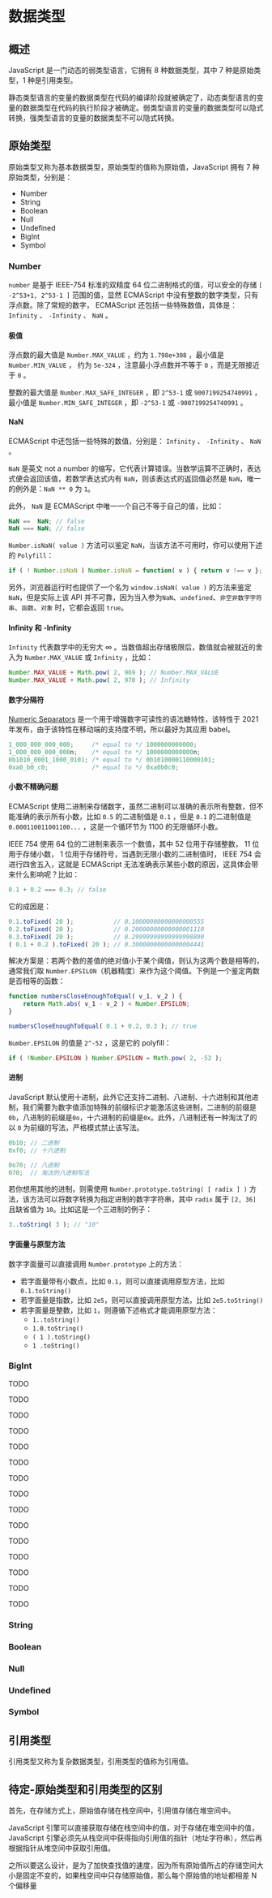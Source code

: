 # 数据类型

## 概述

JavaScript 是一门动态的弱类型语言，它拥有 8 种数据类型，其中 7 种是原始类型，1 种是引用类型。

静态类型语言的变量的数据类型在代码的编译阶段就被确定了，动态类型语言的变量的数据类型在代码的执行阶段才被确定。弱类型语言的变量的数据类型可以隐式转换，强类型语言的变量的数据类型不可以隐式转换。

## 原始类型

原始类型又称为基本数据类型，原始类型的值称为原始值，JavaScript 拥有 7 种原始类型，分别是：

- Number
- String
- Boolean
- Null
- Undefined
- BigInt
- Symbol

### Number

`number` 是基于 IEEE-754 标准的双精度 64 位二进制格式的值，可以安全的存储 `[ -2^53+1, 2^53-1 ]` 范围的值，显然 ECMAScript 中没有整数的数字类型，只有浮点数。除了常规的数字， ECMAScript 还包括一些特殊数值，具体是： `Infinity` 、 `-Infinity` 、 `NaN` 。

#### 极值

浮点数的最大值是 `Number.MAX_VALUE` ，约为 `1.798e+308` ，最小值是 `Number.MIN_VALUE` ， 约为 `5e-324` ，注意最小浮点数并不等于 `0` ，而是无限接近于 `0` 。

整数的最大值是 `Number.MAX_SAFE_INTEGER` ，即 `2^53-1` 或 `9007199254740991` ，最小值是 `Number.MIN_SAFE_INTEGER` ，即 `-2^53-1` 或 `-9007199254740991` 。

#### NaN

ECMAScript 中还包括一些特殊的数值，分别是： `Infinity` 、 `-Infinity` 、 `NaN` 。

`NaN` 是英文 not a number 的缩写，它代表计算错误。当数学运算不正确时，表达式便会返回该值，若数学表达式内有 `NaN`，则该表达式的返回值必然是 `NaN`，唯一的例外是：`NaN ** 0` 为 `1`。

此外， `NaN` 是 ECMAScript 中唯一一个自己不等于自己的值，比如：

```js
NaN ==  NaN; // false
NaN === NaN; // false
```

`Number.isNaN( value )` 方法可以鉴定 `NaN`，当该方法不可用时，你可以使用下述的 `Polyfill`：

```js
if ( ! Number.isNaN ) Number.isNaN = function( v ) { return v !== v };
```

另外，浏览器运行时也提供了一个名为 `window.isNaN( value )` 的方法来鉴定 `NaN`，但是实际上该 API 并不可靠，因为当入参为`NaN`、`undefined`、`非空非数字字符串`、`函数`、`对象` 时，它都会返回 `true`。

#### Infinity 和 -Infinity

`Infinity` 代表数学中的无穷大 ∞ 。当数值超出存储极限后，数值就会被就近的舍入为 `Number.MAX_VALUE` 或 `Infinity` ，比如：

```js
Number.MAX_VALUE + Math.pow( 2, 969 ); // Number.MAX_VALUE
Number.MAX_VALUE + Math.pow( 2, 970 ); // Infinity
```

#### 数字分隔符

[Numeric Separators](https://github.com/tc39/proposal-numeric-separator) 是一个用于增强数字可读性的语法糖特性，该特性于 2021 年发布，由于该特性在移动端的支持度不明，所以最好为其应用 babel。

```js
1_000_000_000_000;     /* equal to */ 1000000000000;
1_000_000_000_000n;    /* equal to */ 1000000000000n;
0b1010_0001_1000_0101; /* equal to */ 0b1010000110000101;
0xa0_b0_c0;            /* equal to */ 0xa0b0c0;
```

#### 小数不精确问题

ECMAScript 使用二进制来存储数字，虽然二进制可以准确的表示所有整数，但不能准确的表示所有小数，比如 `0.5` 的二进制值是 `0.1` ，但是 `0.1` 的二进制值是 `0.000110011001100...` ，这是一个循环节为 1100 的无限循环小数。

IEEE 754 使用 64 位的二进制来表示一个数值，其中 52 位用于存储整数， 11 位用于存储小数， 1 位用于存储符号，当遇到无限小数的二进制值时， IEEE 754 会进行四舍五入，这就是 ECMAScript 无法准确表示某些小数的原因，这具体会带来什么影响呢？比如：

```js
0.1 + 0.2 === 0.3; // false
```

它的成因是：

```js
0.1.toFixed( 20 );           // 0.10000000000000000555
0.2.toFixed( 20 );           // 0.20000000000000001110
0.3.toFixed( 20 );           // 0.29999999999999998890
( 0.1 + 0.2 ).toFixed( 20 ); // 0.30000000000000004441
```

解决方案是：若两个数的差值的绝对值小于某个阈值，则认为这两个数是相等的，通常我们取 `Number.EPSILON`（机器精度）来作为这个阈值。下例是一个鉴定两数是否相等的函数：

```js
function numbersCloseEnoughToEqual( v_1, v_2 ) {
	return Math.abs( v_1 - v_2 ) < Number.EPSILON;
}

numbersCloseEnoughToEqual( 0.1 + 0.2, 0.3 ); // true
```

`Number.EPSILON` 的值是 `2^-52` ，这是它的 polyfill：

```js
if ( !Number.EPSILON ) Number.EPSILON = Math.pow( 2, -52 );
```

#### 进制

JavaScript 默认使用十进制，此外它还支持二进制、八进制、十六进制和其他进制，我们需要为数字值添加特殊的前缀标识才能激活这些进制，二进制的前缀是 `0b`，八进制的前缀是`0o`，十六进制的前缀是`0x`。此外，八进制还有一种淘汰了的以 `0` 为前缀的写法，严格模式禁止该写法。

```js
0b10; // 二进制
0xf0; // 十六进制

0o70; // 八进制
070;  // 淘汰的八进制写法
```

若你想用其他的进制，则需使用 `Number.prototype.toString( [ radix ] )` 方法，该方法可以将数字转换为指定进制的数字字符串，其中 `radix` 属于 `[2, 36]` 且缺省值为 `10`。比如这是一个三进制的例子：

```js
3..toString( 3 ); // "10"
```

#### 字面量与原型方法

数字字面量可以直接调用 `Number.prototype` 上的方法：

- 若字面量带有小数点，比如 `0.1`，则可以直接调用原型方法，比如 `0.1.toString()`
- 若字面量是指数，比如 `2e5`，则可以直接调用原型方法，比如 `2e5.toString()`
- 若字面量是整数，比如 `1`，则遵循下述格式才能调用原型方法：
  - `1..toString()`
  - `1.0.toString()`
  - `( 1 ).toString()`
  - `1 .toString()`

### BigInt

TODO

TODO

TODO

TODO

TODO

TODO

TODO

TODO

TODO

TODO

TODO

TODO

TODO

TODO

TODO

### String

### Boolean

### Null

### Undefined

### Symbol

## 引用类型

引用类型又称为复杂数据类型，引用类型的值称为引用值。

## 待定-原始类型和引用类型的区别

首先，在存储方式上，原始值存储在栈空间中，引用值存储在堆空间中。

 JavaScript 引擎可以直接获取存储在栈空间中的值，对于存储在堆空间中的值， JavaScript 引擎必须先从栈空间中获得指向引用值的指针（地址字符串），然后再根据指针从堆空间中获取引用值。

之所以要这么设计，是为了加快查找值的速度，因为所有原始值所占的存储空间大小是固定不变的，如果栈空间中只存储原始值，那么每个原始值的地址都相差 N 个偏移量
